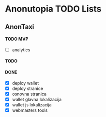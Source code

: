 # Anonutopia TODO Lists

## AnonTaxi

#### TODO MVP

- [ ] analytics

#### TODO

#### DONE

- [x] deploy wallet
- [x] deploy stranice
- [x] osnovna stranica
- [x] wallet glavna lokalizacija
- [x] wallet js lokalizacija
- [x] webmasters tools
